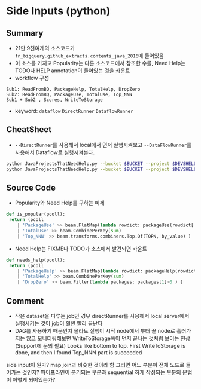 # Side Inputs (python)

## Summary
- 21만 9천여개의 소스코드가 `fn_bigquery.github_extracts.contents_java_2016`에 들어있음
- 이 소스를 가지고 Popularity는 다른 소스코드에서 참조한 수를, Need Help는 TODO나 HELP annotation이 들어있는 것을 카운트
- workflow 구성
~~~
Sub1: ReadFromBQ, PackageHelp, TotalHelp, DropZero
Sub2: ReadFromBQ, PackageUse, TotalUse, Top_NNN
Sub1 + Sub2 , Scores, WriteToStorage
~~~
- keyword: `dataflow` `DirectRunner` `DataflowRunner`

## CheatSheet
- `--DirectRunner`를 사용해서 local에서 먼저 실행시켜보고 `--DataFlowRunner`를 사용해서 Dataflow로 실행시켜본다.
~~~bash
python JavaProjectsThatNeedHelp.py --bucket $BUCKET --project $DEVSHELL_PROJECT_ID --DirectRunner
python JavaProjectsThatNeedHelp.py --bucket $BUCKET --project $DEVSHELL_PROJECT_ID --DataFlowRunner
~~~

## Source Code
- Popularity와 Need Help를 구하는 예제
~~~python
def is_popular(pcoll):
 return (pcoll
    | 'PackageUse' >> beam.FlatMap(lambda rowdict: packageUse(rowdict['content'], 'import'))
    | 'TotalUse' >> beam.CombinePerKey(sum)
    | 'Top_NNN' >> beam.transforms.combiners.Top.Of(TOPN, by_value) )
~~~
- Need Help는 FIXME나 TODO가 소스에서 발견되면 카운트
~~~python
def needs_help(pcoll):
 return (pcoll
    | 'PackageHelp' >> beam.FlatMap(lambda rowdict: packageHelp(rowdict['content'], 'package'))
    | 'TotalHelp' >> beam.CombinePerKey(sum)
    | 'DropZero' >> beam.Filter(lambda packages: packages[1]>0 ) )
~~~

## Comment
- 작은 dataset을 다루는 job인 경우 directRunner를 사용해서 local server에서 실행시키는 것이 job이 훨씬 빨리 끝난다
- DAG를 사용하기 때문인지 몰라도 실행이 시작 node에서 부터 끝 node로 흘러가지는 않고 모니터링해보면 WriteToStorage쪽이 먼저 끝나는 것처럼 보이는 현상 (Support에 문의 필요)
Looks like bottom to top. First WriteToStorage is done, and then I found Top_NNN part is succeeded

side input이 뭔가? map join과 비슷한 것이라 함 그러면 어느 부분이 전체 노드로 들어가는 것인지?
파이프라인이 분기되는 부분과 sequential 하게 작성되는 부분의 문법이 어떻게 되어있는가?